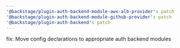 ```yaml
---
'@backstage/plugin-auth-backend-module-aws-alb-provider': patch
'@backstage/plugin-auth-backend-module-github-provider': patch
'@backstage/plugin-auth-backend': patch
---
```


fix: Move config declarations to appropriate auth backend modules
